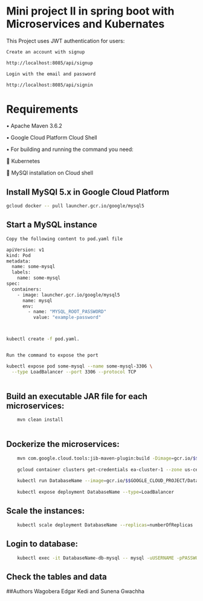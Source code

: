 # Mini project II in spring boot with Microservices and Kubernates
This Project uses JWT authentication for  users:

```bash
Create an account with signup

http://localhost:8085/api/signup

Login with the email and password

http://localhost:8085/api/signin


```

# Requirements


•	Apache Maven 3.6.2


•	Google Cloud Platform  Cloud Shell 


•	For building and running the command you need:

		Kubernetes

		MySQl installation on Cloud shell


## Install MySQl 5.x in Google Cloud Platform

```bash
gcloud docker -- pull launcher.gcr.io/google/mysql5

```

## Start a MySQL instance

```bash
Copy the following content to pod.yaml file

apiVersion: v1
kind: Pod
metadata:
  name: some-mysql
  labels:
    name: some-mysql
spec:
  containers:
    - image: launcher.gcr.io/google/mysql5
      name: mysql
      env:
        - name: "MYSQL_ROOT_PASSWORD"
          value: "example-password"

```

```bash


kubectl create -f pod.yaml.

```

```bash	

Run the command to expose the port	

kubectl expose pod some-mysql --name some-mysql-3306 \
  --type LoadBalancer --port 3306 --protocol TCP
  
```

## Build an executable JAR file for each microservices:

```bash
	mvn clean install
			
```

## Dockerize the microservices:

```bash
	mvn com.google.cloud.tools:jib-maven-plugin:build -Dimage=gcr.io/$$GOOGLE_CLOUD_PROJECT/DatabaseName:v1
	
	gcloud container clusters get-credentials ea-cluster-1 --zone us-central1-a
	
	kubectl run DatabaseName --image=gcr.io/$$GOOGLE_CLOUD_PROJECT/DatabaseName:v1 --port=port_no
	
	kubectl expose deployment DatabaseName --type=LoadBalancer 

```

## Scale the instances:
```bash
	kubectl scale deployment DatabaseName --replicas=numberOfReplicas 
```


## Login to database:

```bash
	kubectl exec -it DatabaseName-db-mysql -- mysql -uUSERNAME -pPASSWORD 
```

## Check the tables and data

##Authors Wagobera Edgar Kedi and Sunena Gwachha
